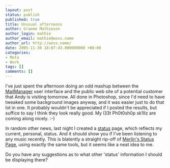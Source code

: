 ```yaml
---
layout: post
status: publish
published: true
title: Unusual afternoons
author: Graeme Mathieson
author_login: mathie
author_email: mathie@woss.name
author_url: http://woss.name/
date: 2005-11-30 18:07:43.000000000 +00:00
categories:
- Meta
- Work
tags: []
comments: []
---
```

I've just spent the afternoon doing an odd mashup between the <a href="http://www.logicalware.com/">MailManager</a> user interface and the public web site of a potential customer that Andy is visiting tomorrow.  All done in Photoshop, since I'd need to have tweaked some background images anyway, and it was easier just to do that lot in one.  It probably wouldn't be appreciated if I posted the results, but suffice to say I think they look really good.  My l33t Ph0t0sh0p sk1llz are coming along nicely. :-)

In random other news, last night I created a <a href="http://woss.name/status/">status</a> page, which reflects my current, personal, status.  And it should show you if I've been listening to any music recently.  This is blatently a straight rip-off of <a href="http://www.43folders.com/status/">Merlin's Status Page</a>, using exactly the same tools, but it seems like a neat idea to me.

Do you have any suggestions as to what other 'status' information I should be displaying there?
